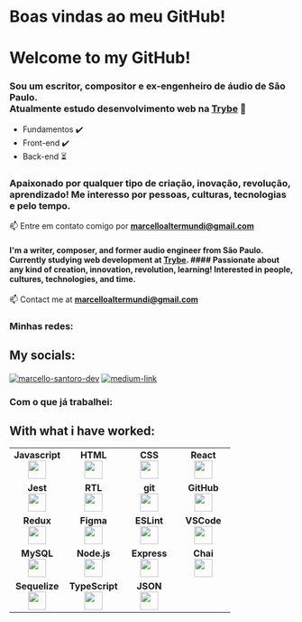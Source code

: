 # Boas vindas ao meu GitHub!
# Welcome to my GitHub!

### Sou um escritor, compositor e ex-engenheiro de áudio de São Paulo.<br>Atualmente estudo desenvolvimento web na [Trybe](https://www.betrybe.com) 🚀

- Fundamentos ✔️
- Front-end ✔️
- Back-end ⏳

### Apaixonado por qualquer tipo de criação, inovação, revolução, aprendizado! Me interesso por pessoas, culturas, tecnologias e pelo tempo.

📫 Entre em contato comigo por **marcelloaltermundi@gmail.com**

#### I'm a writer, composer, and former audio engineer from São Paulo.<br>Currently studying web development at [Trybe](https://www.betrybe.com). #### Passionate about any kind of creation, innovation, revolution, learning! Interested in people, cultures, technologies, and time.

📫 Contact me at **marcelloaltermundi@gmail.com**


<h3 align="left">Minhas redes:</h3>
<h2 align="left">My socials:</h2>
<p align="left">
<a href="https://linkedin.com/in/marcello-santoro-dev" target="blank"><img align="center" src="https://img.shields.io/badge/LinkedIn-0077B5?style=for-the-badge&logo=linkedin&logoColor=white" alt="marcello-santoro-dev" /></a>
<a href="https://marcellosonoro.medium.com/" target="_blank"><img align="center" src="https://img.shields.io/badge/Medium-12100E?style=for-the-badge&logo=medium&logoColor=white" alt="medium-link"  /></a>
</p>


<h3 align="left">Com o que já trabalhei:</h3>
<h2 align="left">With what i have worked:</h2>
<table width="320px">
    <tbody>
        <tr valign="top">
            <td width="80px" align="center">
            <span><strong>Javascript</strong></span><br>
            <img height="32px" src="https://upload.vectorlogo.zone/logos/javascript/images/239ec8a4-163e-4792-83b6-3f6d96911757.svg">
            </td>
            <td width="80px" align="center">
            <span><strong>HTML</strong></span><br>
            <img height="32" src="https://cdn.jsdelivr.net/gh/devicons/devicon/icons/html5/html5-original.svg">
            </td>
            <td width="80px" align="center">
            <span><strong>CSS</strong></span><br>
            <img height="32px" src="https://cdn.jsdelivr.net/gh/devicons/devicon/icons/css3/css3-original.svg">
            </td>
            <td width="80px" align="center">
            <span><strong>React</strong></span><br>
            <img height="32px" src="https://cdn.jsdelivr.net/gh/devicons/devicon/icons/react/react-original.svg">
            </td>
        </tr>
        <tr valign="top">
            <td width="80px" align="center">
            <span><strong>Jest</strong></span><br>
            <img height="32px" src="https://www.vectorlogo.zone/logos/jestjsio/jestjsio-icon.svg">
            <td width="80px" align="center">
            <span><strong>RTL</strong></span><br>
            <img height="32" src="https://testing-library.com/img/octopus-128x128.png">
            </td>
            <td width="80px" align="center">
            <span><strong>git</strong></span><br>
            <img height="32px" src="https://cdn.jsdelivr.net/gh/devicons/devicon/icons/git/git-plain.svg">
            </td>
            <td width="80px" align="center">
            <span><strong>GitHub</strong></span><br>
            <img height="32px" src="https://www.vectorlogo.zone/logos/github/github-tile.svg">
            </td>
        </tr>
        <tr valign="top">
            <td width="80px" align="center">
            <span><strong>Redux</strong></span><br>
            <img height="32" src="https://cdn.worldvectorlogo.com/logos/redux.svg">
            </td>
            <td width="80px" align="center">
            <span><strong>Figma</strong></span><br>
            <img height="32px" src="https://www.vectorlogo.zone/logos/figma/figma-icon.svg">
            </td>
            <td width="80px" align="center">
            <span><strong>ESLint</strong></span><br>
            <img height="32px" src="https://www.vectorlogo.zone/logos/eslint/eslint-icon.svg">
            </td>
            <td width="80px" align="center">
            <span><strong>VSCode</strong></span><br>
            <img height="32px" src="https://www.vectorlogo.zone/logos/visualstudio_code/visualstudio_code-icon.svg">
        </tr>
        <tr valign="top">
             </td>
             <td width="80px" align="center">
                 <span><strong>MySQL</strong><span><br>
            <img height="32pc" src="https://www.vectorlogo.zone/logos/mysql/mysql-icon.svg">
            </td>
            </td>
             <td width="80px" align="center">
                 <span><strong>Node.js</strong><span><br>
            <img height="32pc" src="https://www.vectorlogo.zone/logos/nodejs/nodejs-icon.svg">
            </td>
            <td width="80px" align="center">
                 <span><strong>Express</strong><span><br>
            <img height="32pc" src="https://www.vectorlogo.zone/logos/expressjs/expressjs-icon.svg">
            </td>
                      <td width="80px" align="center">
                 <span><strong>Chai</strong><span><br>
            <img height="32pc" src="https://www.vectorlogo.zone/logos/chaijs/chaijs-icon.svg">
            </td>
        </tr>
         <tr valign="top">
             </td>
             <td width="80px" align="center">
                 <span><strong>Sequelize</strong><span><br>
            <img height="32pc" src="https://www.vectorlogo.zone/logos/sequelizejs/sequelizejs-icon.svg">
            </td>
            </td>
             <td width="80px" align="center">
                 <span><strong>TypeScript</strong><span><br>
            <img height="32pc" src="https://www.vectorlogo.zone/logos/typescriptlang/typescriptlang-icon.svg">
            </td>
            </td>
             <td width="80px" align="center">
                 <span><strong>JSON</strong><span><br>
            <img height="32pc" src="https://www.vectorlogo.zone/logos/json/json-icon.svg">
            </td>
        </tr>
    </tbody>
</table>

